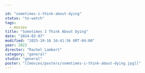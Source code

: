 ```yaml
---

id: "sometimes-i-think-about-dying"
status: "to-watch"
tags:
  - movies
title: "Sometimes I Think About Dying"
date: "2024-02-07"
modified: "2025-10-16 16:41:56 GMT-04:00"
year: 2023
director: "Rachel Lambert"
category: "general"
studio: "general"
poster: "[[movies/posters/sometimes-i-think-about-dying.jpg]]"
---
```

